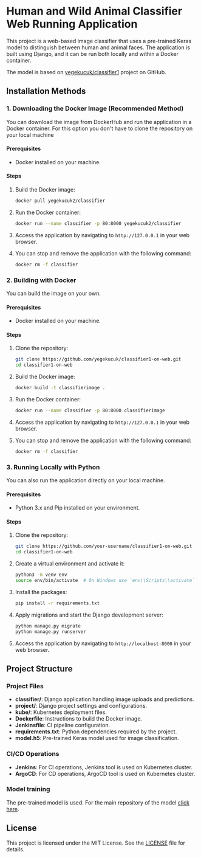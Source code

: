 # Human and Wild Animal Classifier Web Running Application

This project is a web-based image classifier that uses a pre-trained Keras model to distinguish between human and animal faces. The application is built using Django, and it can be run both locally and within a Docker container.

The model is based on [yegekucuk/classifier1](https://github.com/yegekucuk/classifier1) project on GitHub.

## Installation Methods

### 1. Downloading the Docker Image (Recommended Method)
You can download the image from DockerHub and run the application in a Docker container. For this option you don't have to clone the repository on your local machine

#### Prerequisites

- Docker installed on your machine.

#### Steps
1. Build the Docker image:
    ```bash
    docker pull yegekucuk2/classifier
    ```

2. Run the Docker container:
    ```bash
    docker run --name classifier -p 80:8000 yegekucuk2/classifier
    ```
3. Access the application by navigating to `http://127.0.0.1` in your web browser.
4. You can stop and remove the application with the following command:
    ```bash
    docker rm -f classifier
    ```

### 2. Building with Docker

You can build the image on your own.

#### Prerequisites

- Docker installed on your machine.

#### Steps

1. Clone the repository:
    ```bash
    git clone https://github.com/yegekucuk/classifier1-on-web.git
    cd classifier1-on-web
    ```
2. Build the Docker image:
    ```bash
    docker build -t classifierimage .
    ```

3. Run the Docker container:
    ```bash
    docker run --name classifier -p 80:8000 classifierimage
    ```
4. Access the application by navigating to `http://127.0.0.1` in your web browser.

5. You can stop and remove the application with the following command:
    ```bash
    docker rm -f classifier
    ```

### 3. Running Locally with Python

You can also run the application directly on your local machine.

#### Prerequisites

- Python 3.x and Pip installed on your environment.

#### Steps

1. Clone the repository:
    ```bash
    git clone https://github.com/your-username/classifier1-on-web.git
    cd classifier1-on-web
    ```
2. Create a virtual environment and activate it:
    ```bash
    python3 -m venv env
    source env/bin/activate  # On Windows use `env\\Scripts\\activate`
    ```
3. Install the packages:
    ```bash
    pip install -r requirements.txt
    ```
4. Apply migrations and start the Django development server:
    ```bash
    python manage.py migrate
    python manage.py runserver
    ```
5. Access the application by navigating to `http://localhost:8000` in your web browser.

## Project Structure

### Project Files

- **classifier/**: Django application handling image uploads and predictions.
- **project/**: Django project settings and configurations.
- **kube/**: Kubernetes deployment files.
- **Dockerfile**: Instructions to build the Docker image.
- **Jenkinsfile**: CI pipeline configuration.
- **requirements.txt**: Python dependencies required by the project.
- **model.h5**: Pre-trained Keras model used for image classification.

### CI/CD Operations

- **Jenkins**: For CI operations, Jenkins tool is used on Kubernetes cluster.
- **ArgoCD**: For CD operations, ArgoCD tool is used on Kubernetes cluster.

### Model training
The pre-trained model is used. For the main repository of the model [click here](https://github.com/yegekucuk/classifier1).

## License

This project is licensed under the MIT License. See the [LICENSE](LICENSE) file for details.
